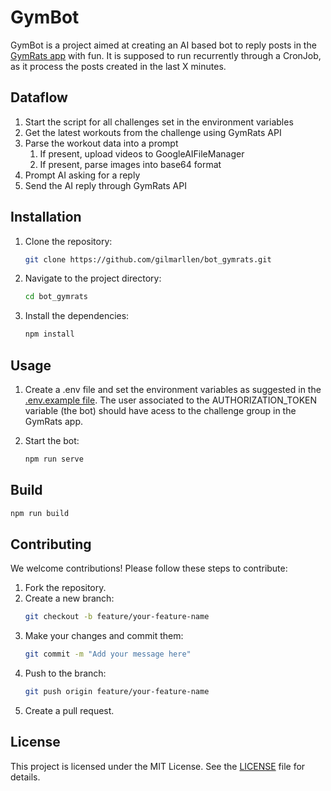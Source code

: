 # GymBot

GymBot is a project aimed at creating an AI based bot to reply posts in the [GymRats app](https://www.gymrats.app/) with fun. It is supposed to run recurrently through a CronJob, as it process the posts created in the last X minutes.

## Dataflow

1. Start the script for all challenges set in the environment variables
2. Get the latest workouts from the challenge using GymRats API
3. Parse the workout data into a prompt
    1. If present, upload videos to GoogleAIFileManager 
    2. If present, parse images into base64 format
4. Prompt AI asking for a reply
5. Send the AI reply through GymRats API

## Installation

1. Clone the repository:
    ```bash
    git clone https://github.com/gilmarllen/bot_gymrats.git
    ```
2. Navigate to the project directory:
    ```bash
    cd bot_gymrats
    ```
3. Install the dependencies:
    ```bash
    npm install
    ```

## Usage

1. Create a .env file and set the environment variables as suggested in the [.env.example file](.env.example). The user associated to the AUTHORIZATION_TOKEN variable (the bot) should have acess to the challenge group in the GymRats app.

2. Start the bot:
    ```bash
    npm run serve
    ```

## Build

```bash
npm run build
```

## Contributing

We welcome contributions! Please follow these steps to contribute:

1. Fork the repository.
2. Create a new branch:
    ```bash
    git checkout -b feature/your-feature-name
    ```
3. Make your changes and commit them:
    ```bash
    git commit -m "Add your message here"
    ```
4. Push to the branch:
    ```bash
    git push origin feature/your-feature-name
    ```
5. Create a pull request.

## License

This project is licensed under the MIT License. See the [LICENSE](LICENSE) file for details.
